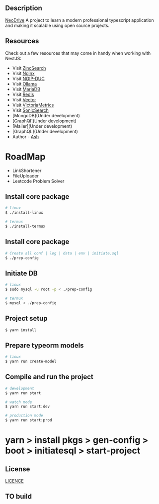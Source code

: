 
## Description

[NeoDrive](https://github.com/ashit1303/NeoDrive) A project to learn a modern professional typescript application and making it scalable using open source projects.

## Resources

Check out a few resources that may come in handy when working with NestJS:

- Visit [ZincSearch](https://zincsearch-docs.zinc.dev/)
- Visit [Nginx](https://nginx.org/en/docs/) 
- Visit [NOIP-DUC](https://my.noip.com/)  
- Visit [Ollama](https://ollama.com/) 
- Visit [MariaDB](https://mariadb.org/documentation/) 
- Visit [Redis](https://redis.io/docs/latest/) 
- Visit [Vector](https://vector.dev/) 
- Visit [VictoriaMetrics](https://github.com/VictoriaMetrics/) 
- Visit [SonicSearch](https://github.com/valeriansaliou/sonic) 
- [MongoDB](Under development) 
- [GraphQl](Under development) 
- [Mailer](Under development)
- [GraphQL](Under development)
- Author - [Ash](https://github.com/ashit1303)

# RoadMap 

- LinkShortener
- FileUploader
- Leetcode Problem Solver

## Install core package

```bash
# linux
$ ./install-linux

# termux
$ ./install-termux

```
## Install core package

```bash
# Create all conf | log | data | env | initiate.sql
$ ./prep-config
```

## Initiate DB

```bash
# linux
$ sudo mysql -u root -p < ./prep-config

# termux
$ mysql < ./prep-config
```
## Project setup

```bash
$ yarn install
```

## Prepare typeorm models 

```bash
# linux
$ yarn run create-model

```

## Compile and run the project

```bash
# development
$ yarn run start

# watch mode
$ yarn run start:dev

# production mode
$ yarn run start:prod
```

# yarn > install pkgs > gen-config > boot > initiatesql > start-project

## License

[LICENCE](https://github.com/ashit1303/NeoDrive/blob/main/LICENSE)
## TO build




